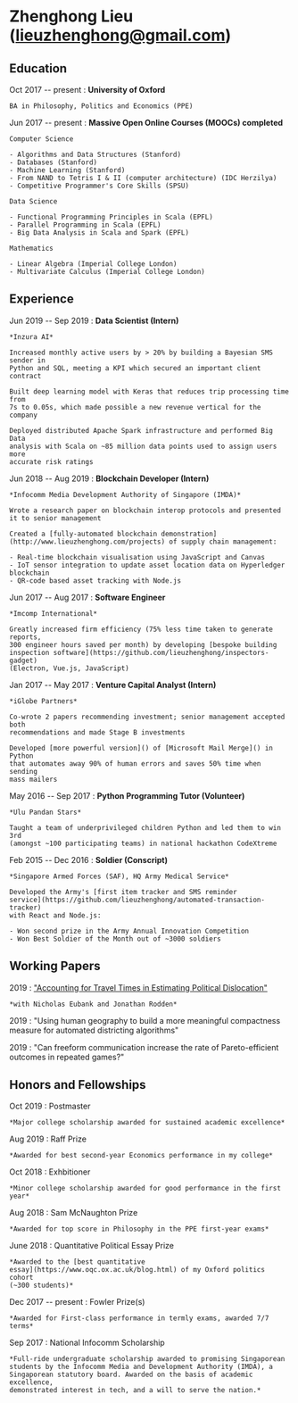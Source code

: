 # Zhenghong Lieu (lieuzhenghong@gmail.com)

Education
-------------------------

Oct 2017 -- present
:	**University of Oxford**

	BA in Philosophy, Politics and Economics (PPE)

Jun 2017 -- present
: **Massive Open Online Courses (MOOCs) completed**

	Computer Science

	- Algorithms and Data Structures (Stanford)
	- Databases (Stanford)
	- Machine Learning (Stanford)
	- From NAND to Tetris I & II (computer architecture) (IDC Herzilya)
	- Competitive Programmer's Core Skills (SPSU)

	Data Science

	- Functional Programming Principles in Scala (EPFL)
	- Parallel Programming in Scala (EPFL)
	- Big Data Analysis in Scala and Spark (EPFL)

	Mathematics

	- Linear Algebra (Imperial College London)
	- Multivariate Calculus (Imperial College London)

Experience
---------------------------

Jun 2019 -- Sep 2019
:	**Data Scientist (Intern)**

	*Inzura AI*

	Increased monthly active users by > 20% by building a Bayesian SMS sender in
	Python and SQL, meeting a KPI which secured an important client contract

	Built deep learning model with Keras that reduces trip processing time from
	7s to 0.05s, which made possible a new revenue vertical for the company

	Deployed distributed Apache Spark infrastructure and performed Big Data
	analysis with Scala on ~85 million data points used to assign users more
	accurate risk ratings

Jun 2018 -- Aug 2019
:	**Blockchain Developer (Intern)**

	*Infocomm Media Development Authority of Singapore (IMDA)*

	Wrote a research paper on blockchain interop protocols and presented it to senior management

	Created a [fully-automated blockchain demonstration](http://www.lieuzhenghong.com/projects) of supply chain management:

	- Real-time blockchain visualisation using JavaScript and Canvas
	- IoT sensor integration to update asset location data on Hyperledger blockchain
	- QR-code based asset tracking with Node.js

Jun 2017 -- Aug 2017
:	**Software Engineer**

	*Imcomp International*

	Greatly increased firm efficiency (75% less time taken to generate reports,
	300 engineer hours saved per month) by developing [bespoke building
	inspection software](https://github.com/lieuzhenghong/inspectors-gadget)
	(Electron, Vue.js, JavaScript)

Jan 2017 -- May 2017
:	**Venture Capital Analyst (Intern)**
	
	*iGlobe Partners*

	Co-wrote 2 papers recommending investment; senior management accepted both
	recommendations and made Stage B investments

	Developed [more powerful version]() of [Microsoft Mail Merge]() in Python
	that automates away 90% of human errors and saves 50% time when sending
	mass mailers

May 2016 -- Sep 2017
:	**Python Programming Tutor (Volunteer)**

	*Ulu Pandan Stars*
	
	Taught a team of underprivileged children Python and led them to win 3rd
	(amongst ~100 participating teams) in national hackathon CodeXtreme

Feb 2015 -- Dec 2016
:	**Soldier (Conscript)**
	
	*Singapore Armed Forces (SAF), HQ Army Medical Service*

	Developed the Army's [first item tracker and SMS reminder
	service](https://github.com/lieuzhenghong/automated-transaction-tracker)
	with React and Node.js:

	- Won second prize in the Army Annual Innovation Competition
	- Won Best Soldier of the Month out of ~3000 soldiers

## Working Papers

2019
:	["Accounting for Travel Times in Estimating Political Dislocation"](http://www.nickeubank.com/wp-content/uploads/2019/12/EubankLieuRodden_DislocationAndHumanGeography.pdf)

	*with Nicholas Eubank and Jonathan Rodden*

2019
:	"Using human geography to build a more meaningful compactness measure for
automated districting algorithms"

2019
:	"Can freeform communication increase the rate of Pareto-efficient outcomes
in repeated games?"

## Honors and Fellowships

Oct 2019
:	Postmaster

	*Major college scholarship awarded for sustained academic excellence*

Aug 2019
:	Raff Prize

	*Awarded for best second-year Economics performance in my college*

Oct 2018
:	Exhbitioner

	*Minor college scholarship awarded for good performance in the first year*

Aug 2018
:	Sam McNaughton Prize

	*Awarded for top score in Philosophy in the PPE first-year exams*

June 2018
:	Quantitative Political Essay Prize

	*Awarded to the [best quantitative
	essay](https://www.oqc.ox.ac.uk/blog.html) of my Oxford politics cohort
	(~300 students)*

Dec 2017 -- present
:	Fowler Prize(s)
	
	*Awarded for First-class performance in termly exams, awarded 7/7 terms*

Sep 2017
:	National Infocomm Scholarship

	*Full-ride undergraduate scholarship awarded to promising Singaporean
	students by the Infocomm Media and Development Authority (IMDA), a
	Singaporean statutory board. Awarded on the basis of academic excellence,
	demonstrated interest in tech, and a will to serve the nation.*
